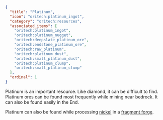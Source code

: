 ```json
{
  "title": "Platinum",
  "icon": "oritech:platinum_ingot",
  "category": "oritech:resources",
  "associated_items": [
    "oritech:platinum_ingot",
    "oritech:platinum_nugget",
    "oritech:deepslate_platinum_ore",
    "oritech:endstone_platinum_ore",
    "oritech:raw_platinum",
    "oritech:platinum_dust",
    "oritech:small_platinum_dust",
    "oritech:platinum_clump",
    "oritech:small_platinum_clump"
  ],
  "ordinal": 1
}
```

Platinum is an important resource. Like diamond, it can be difficult to find. Platinum ores can be found most frequently while mining near bedrock. It can also be found easily in the End.

Platinum can also be found while processing [nickel](^oritech:resources/nickel) in a [fragment forge](^oritech:processing/fragment_forge).
